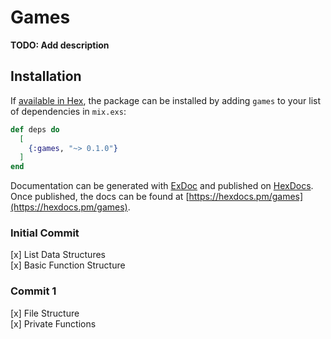 # Games

**TODO: Add description**

## Installation

If [available in Hex](https://hex.pm/docs/publish), the package can be installed
by adding `games` to your list of dependencies in `mix.exs`:

```elixir
def deps do
  [
    {:games, "~> 0.1.0"}
  ]
end
```

Documentation can be generated with [ExDoc](https://github.com/elixir-lang/ex_doc)
and published on [HexDocs](https://hexdocs.pm). Once published, the docs can
be found at [https://hexdocs.pm/games](https://hexdocs.pm/games).

### Initial Commit

[x] List Data Structures  
[x] Basic Function Structure

### Commit 1

[x] File Structure  
[x] Private Functions